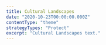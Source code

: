 ```yaml
---
title: Cultural Landscapes
date: "2020-10-23T00:00:00.000Z"
contentType: "theme"
strategyTypes: "Protect"
excerpt: "Cultural Landscapes text."
---
```


<!-- Regular citations -->
